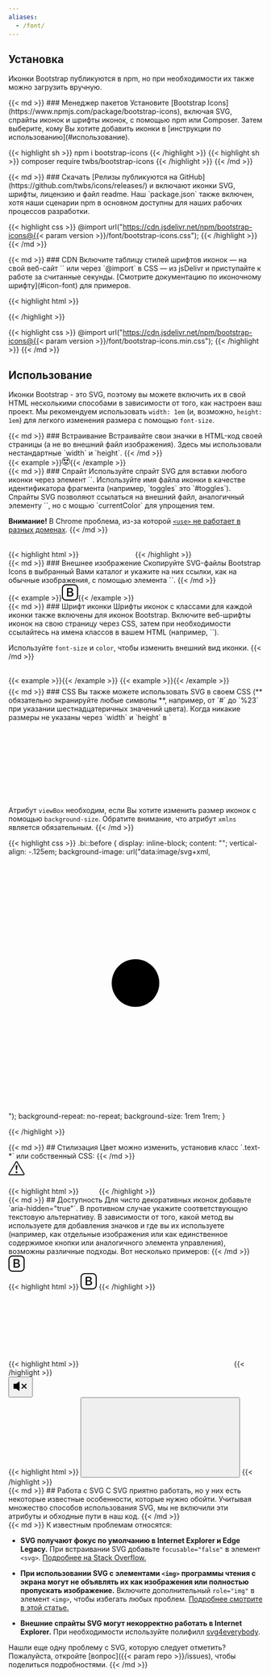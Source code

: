 ```yaml
---
aliases:
  - /font/
---
```


## Установка

Иконки Bootstrap публикуются в npm, но при необходимости их также можно загрузить вручную.

<div class="row my-4">
  <div class="col-md-4">
{{< md >}}
### Менеджер пакетов
Установите [Bootstrap Icons](https://www.npmjs.com/package/bootstrap-icons), включая SVG, спрайты иконок и шрифты иконок, с помощью npm или Composer. Затем выберите, кому Вы хотите добавить иконки в [инструкции по использованию](#использование).

{{< highlight sh >}}
npm i bootstrap-icons
{{< /highlight >}}
{{< highlight sh >}}
composer require twbs/bootstrap-icons
{{< /highlight >}}
{{< /md >}}

  </div>
  <div class="col-md-4">
{{< md >}}
### Скачать
[Релизы публикуются на GitHub](https://github.com/twbs/icons/releases/) и включают иконки SVG, шрифты, лицензию и файл readme. Наш `package.json` также включен, хотя наши сценарии npm в основном доступны для наших рабочих процессов разработки.

{{< highlight css >}}
@import url("https://cdn.jsdelivr.net/npm/bootstrap-icons@{{< param version >}}/font/bootstrap-icons.css");
{{< /highlight >}}
{{< /md >}}

  </div>
  <div class="col-md-4">
{{< md >}}
### CDN
Включите таблицу стилей шрифтов иконок — на свой веб-сайт `<head>` или через `@import` в CSS — из jsDelivr и приступайте к работе за считанные секунды. [Смотрите документацию по иконочному шрифту](#icon-font) для примеров.

{{< highlight html >}}

<link rel="stylesheet" href="https://cdn.jsdelivr.net/npm/bootstrap-icons@{{< param version >}}/font/bootstrap-icons.min.css">
{{< /highlight >}}

{{< highlight css >}}
@import url("https://cdn.jsdelivr.net/npm/bootstrap-icons@{{< param version >}}/font/bootstrap-icons.min.css");
{{< /highlight >}}
{{< /md >}}

  </div>
</div>

## Использование

Иконки Bootstrap - это SVG, поэтому вы можете включить их в свой HTML несколькими способами в зависимости от того, как настроен ваш проект. Мы рекомендуем использовать `width: 1em` (и, возможно, `height: 1em`) для легкого изменения размера с помощью `font-size`.

<div class="row my-4">
  <div class="col-md-4">
{{< md >}}
### Встраивание
Встраивайте свои значки в HTML-код своей страницы (а не во внешний файл изображения). Здесь мы использовали нестандартные `width` и `height`.
{{< /md >}}
  </div>
  <div class="col-md-8">
    {{< example >}}<svg xmlns="http://www.w3.org/2000/svg" width="16" height="16" fill="currentColor" class="bi bi-emoji-heart-eyes" viewBox="0 0 16 16"><path d="M8 15A7 7 0 1 1 8 1a7 7 0 0 1 0 14zm0 1A8 8 0 1 0 8 0a8 8 0 0 0 0 16z"/><path d="M11.315 10.014a.5.5 0 0 1 .548.736A4.498 4.498 0 0 1 7.965 13a4.498 4.498 0 0 1-3.898-2.25.5.5 0 0 1 .548-.736h.005l.017.005.067.015.252.055c.215.046.515.108.857.169.693.124 1.522.242 2.152.242.63 0 1.46-.118 2.152-.242a26.58 26.58 0 0 0 1.109-.224l.067-.015.017-.004.005-.002zM4.756 4.566c.763-1.424 4.02-.12.952 3.434-4.496-1.596-2.35-4.298-.952-3.434zm6.488 0c1.398-.864 3.544 1.838-.952 3.434-3.067-3.554.19-4.858.952-3.434z"/></svg>{{< /example >}}
  </div>
</div>

<div class="row my-4">
  <div class="col-md-4">
{{< md >}}
### Спрайт
Используйте спрайт SVG для вставки любого иконки через элемент `<use>`. Используйте имя файла иконки в качестве идентификатора фрагмента (например, `toggles` это `#toggles`). Спрайты SVG позволяют ссылаться на внешний файл, аналогичный элементу `<img>`, но с мощью `currentColor` для упрощения тем.

**Внимание!** В Chrome проблема, из-за которой [`<use>` не работает в разных доменах](https://bugs.chromium.org/p/chromium/issues/detail?id=470601).
{{< /md >}}

  </div>
  <div class="col-md-8">

<div class="bd-example" style="font-size: 32px;">
  <i class="bi bi-heart-fill"></i>
  <i class="bi bi-toggles"></i>
  <i class="bi bi-shop"></i>
</div>
{{< highlight html >}}
<svg class="bi" width="32" height="32" fill="currentColor">
  <use xlink:href="bootstrap-icons.svg#heart-fill"/>
</svg>
<svg class="bi" width="32" height="32" fill="currentColor">
  <use xlink:href="bootstrap-icons.svg#toggles"/>
</svg>
<svg class="bi" width="32" height="32" fill="currentColor">
  <use xlink:href="bootstrap-icons.svg#shop"/>
</svg>
{{< /highlight >}}
  </div>
</div>

<div class="row my-4">
  <div class="col-md-4">
{{< md >}}
### Внешнее изображение
Скопируйте SVG-файлы Bootstrap Icons в выбранный Вами каталог и укажите на них ссылки, как на обычные изображения, с помощью элемента `<img>`.
{{< /md >}}
  </div>
  <div class="col-md-8">
    {{< example >}}<img src="/assets/icons/bootstrap.svg" alt="Bootstrap" width="32" height="32">{{< /example >}}
  </div>
</div>

<div class="row my-4">
  <div class="col-md-4">
{{< md >}}
### Шрифт иконки
Шрифты иконок с классами для каждой иконки также включены для иконок Bootstrap. Включите веб-шрифты иконок на свою страницу через CSS, затем при необходимости ссылайтесь на имена классов в вашем HTML (например, `<i class="bi bi-alarm"></i>`).

Используйте `font-size` и `color`, чтобы изменить внешний вид иконки.
{{< /md >}}

  </div>
  <div class="col-md-8">
    {{< example >}}<i class="bi bi-alarm"></i>{{< /example >}}
    {{< example >}}<i class="bi bi-alarm" style="font-size: 2rem; color: cornflowerblue;"></i>{{< /example >}}
  </div>
</div>

<div class="row">
  <div class="col-md-4">
{{< md >}}
### CSS
Вы также можете использовать SVG в своем CSS (** обязательно экранируйте любые символы **, например, от `#` до `%23` при указании шестнадцатеричных значений цвета). Когда никакие размеры не указаны через `width` и `height` в `<svg>`, иконка заполнит доступное пространство.

Атрибут `viewBox` необходим, если Вы хотите изменить размер иконок с помощью `background-size`. Обратите внимание, что атрибут `xmlns` является обязательным.
{{< /md >}}

  </div>
  <div class="col-md-8">
{{< highlight css >}}
.bi::before {
  display: inline-block;
  content: "";
  vertical-align: -.125em;
  background-image: url("data:image/svg+xml,<svg viewBox='0 0 16 16' fill='%23333' xmlns='http://www.w3.org/2000/svg'><path fill-rule='evenodd' d='M8 9.5a1.5 1.5 0 1 0 0-3 1.5 1.5 0 0 0 0 3z' clip-rule='evenodd'/></svg>");
  background-repeat: no-repeat;
  background-size: 1rem 1rem;
}

{{< /highlight >}}

  </div>
</div>

<div class="row my-4">
  <div class="col-md-4">
{{< md >}}
## Стилизация
Цвет можно изменить, установив класс `.text- *` или собственный CSS:
{{< /md >}}
  </div>
  <div class="col-md-8">
    <div class="bd-example">
      <svg class="bi bi-exclamation-triangle text-success" width="32" height="32" fill="currentColor" viewBox="0 0 16 16" xmlns="http://www.w3.org/2000/svg">
        <path d="M7.938 2.016A.13.13 0 0 1 8.002 2a.13.13 0 0 1 .063.016.146.146 0 0 1 .054.057l6.857 11.667c.036.06.035.124.002.183a.163.163 0 0 1-.054.06.116.116 0 0 1-.066.017H1.146a.115.115 0 0 1-.066-.017.163.163 0 0 1-.054-.06.176.176 0 0 1 .002-.183L7.884 2.073a.147.147 0 0 1 .054-.057zm1.044-.45a1.13 1.13 0 0 0-1.96 0L.165 13.233c-.457.778.091 1.767.98 1.767h13.713c.889 0 1.438-.99.98-1.767L8.982 1.566z"/>
        <path d="M7.002 12a1 1 0 1 1 2 0 1 1 0 0 1-2 0zM7.1 5.995a.905.905 0 1 1 1.8 0l-.35 3.507a.552.552 0 0 1-1.1 0L7.1 5.995z"/>
      </svg>
    </div>
{{< highlight html >}}
<svg class="bi bi-exclamation-triangle text-success" width="32" height="32" fill="currentColor" viewBox="0 0 16 16" xmlns="http://www.w3.org/2000/svg">
  ...
</svg>
{{< /highlight >}}
  </div>
</div>

<div class="row my-4">
  <div class="col-md-4">
{{< md >}}
## Доступность
Для чисто декоративных иконок добавьте `aria-hidden="true"`. В противном случае укажите соответствующую текстовую альтернативу. В зависимости от того, какой метод вы используете для добавления значков и где вы их используете (например, как отдельные изображения или как единственное содержимое кнопки или аналогичного элемента управления), возможны различные подходы. Вот несколько примеров:
{{< /md >}}
  </div>
  <div class="col-md-8">
    <div class="bd-example">
      <img src="/assets/icons/bootstrap.svg" alt="Bootstrap" width="32" height="32">
    </div>
{{< highlight html >}}
<!-- alt="..." на элементе <img> -->
<img src="/assets/icons/bootstrap.svg" alt="Bootstrap" ...>
{{< /highlight >}}
    <div class="bd-example">
      <i class="bi-github" role="img" style="font-size: 2em" aria-label="GitHub"></i>
      <i class="bi-tools" role="img" style="font-size: 2em" aria-label="Tools"></i>
    </div>
{{< highlight html >}}
<svg class="bi" ... role="img" aria-label="Tools">
  <use xlink:href="bootstrap-icons.svg#tools"/>
</svg>
{{< /highlight >}}
    <div class="bd-example">
      <button type="button" class="btn btn-primary" aria-label="Mute">
        <svg class="bi bi-volume-mute-fill" width="32" height="32" viewBox="0 0 16 16" fill="currentColor" xmlns="http://www.w3.org/2000/svg" aria-hidden="true"><path d="M6.717 3.55A.5.5 0 017 4v8a.5.5 0 01-.812.39L3.825 10.5H1.5A.5.5 0 011 10V6a.5.5 0 01.5-.5h2.325l2.363-1.89a.5.5 0 01.529-.06zm7.137 2.096a.5.5 0 010 .708L12.207 8l1.647 1.646a.5.5 0 01-.708.708L11.5 8.707l-1.646 1.647a.5.5 0 01-.708-.708L10.793 8 9.146 6.354a.5.5 0 11.708-.708L11.5 7.293l1.646-1.647a.5.5 0 01.708 0z"></path></svg>
      </button>
    </div>
{{< highlight html >}}
<!-- aria-label="..." на контроле -->
<button ... aria-label="Mute">
  <svg class="bi bi-volume-mute-fill" aria-hidden="true" ...>
  ...
  </svg>
</button>
{{< /highlight >}}
  </div>
</div>

<div class="row my-4">
  <div class="col-md-4">
{{< md >}}
## Работа с SVG
С SVG приятно работать, но у них есть некоторые известные особенности, которые нужно обойти. Учитывая множество способов использования SVG, мы не включили эти атрибуты и обходные пути в наш код.
{{< /md >}}
  </div>
  <div class="col-md-8">
{{< md >}}
К известным проблемам относятся:

- **SVG получают фокус по умолчанию в Internet Explorer и Edge Legacy.** При встраивании SVG добавьте `focusable="false"` в элемент `<svg>`. [Подробнее на Stack Overflow.](https://stackoverflow.com/questions/18646111/disable-onfocus-event-for-svg-element)

- **При использовании SVG с элементами `<img>` программы чтения с экрана могут не объявлять их как изображения или полностью пропускать изображение.** Включите дополнительный `role="img"` в элемент `<img>`, чтобы избегать любых проблем. [Подробнее смотрите в этой статье.](https://web.archive.org/web/20201112013541/https://simplyaccessible.com/article/7-solutions-svgs/#acc-heading-2)

- **Внешние спрайты SVG могут некорректно работать в Internet Explorer.** При необходимости используйте полифилл [svg4everybody](https://github.com/jonathantneal/svg4everybody).

Нашли еще одну проблему с SVG, которую следует отметить? Пожалуйста, откройте [вопрос]({{< param repo >}}/issues), чтобы поделиться подробностями.
{{< /md >}}

  </div>
</div>
